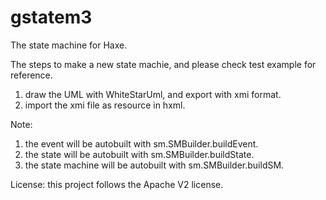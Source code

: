 # gstatem3
The state machine for Haxe.

The steps to make a new state machie, and please check test example for reference.

1. draw the UML with WhiteStarUml, and export with xmi format.
2. import the xmi file as resource in hxml.

Note:

1. the event will be autobuilt with sm.SMBuilder.buildEvent.
2. the state will be autobuilt with sm.SMBuilder.buildState.
3. the state machine will be autobuilt with sm.SMBuilder.buildSM.


License:
this project follows the Apache V2 license.

